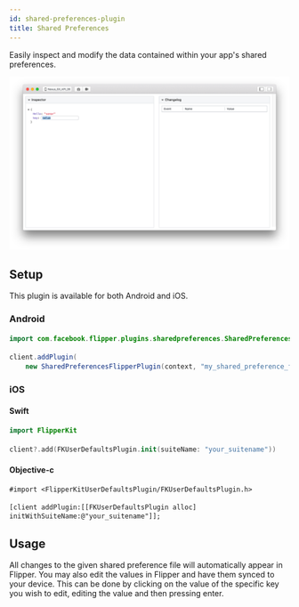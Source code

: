 ```yaml
---
id: shared-preferences-plugin
title: Shared Preferences
---
```


Easily inspect and modify the data contained within your app's shared preferences.

![Shared Preferences Plugin](/docs/assets/shared-preferences.png)

## Setup

This plugin is available for both Android and iOS.

### Android

```java
import com.facebook.flipper.plugins.sharedpreferences.SharedPreferencesFlipperPlugin;

client.addPlugin(
    new SharedPreferencesFlipperPlugin(context, "my_shared_preference_file"));
```

### iOS

#### Swift

```swift
import FlipperKit

client?.add(FKUserDefaultsPlugin.init(suiteName: "your_suitename"))
```

#### Objective-c

```objc
#import <FlipperKitUserDefaultsPlugin/FKUserDefaultsPlugin.h>

[client addPlugin:[[FKUserDefaultsPlugin alloc] initWithSuiteName:@"your_suitename"]];
```

## Usage

All changes to the given shared preference file will automatically appear in Flipper. You may also edit the values in Flipper and have them synced to your device. This can be done by clicking on the value of the specific key you wish to edit, editing the value and then pressing enter.

